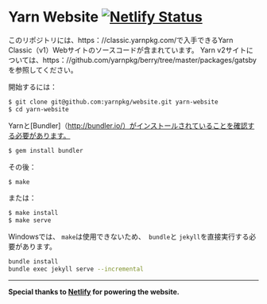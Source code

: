 Yarn Website
[![Netlify Status](https://api.netlify.com/api/v1/badges/85057564-01fa-49d4-b898-30acb74ae19e/deploy-status)](https://app.netlify.com/sites/yarnpkg/deploys)
============

このリポジトリには、https：//classic.yarnpkg.com/で入手できるYarn Classic（v1）Webサイトのソースコードが含まれています。 Yarn v2サイトについては、https：//github.com/yarnpkg/berry/tree/master/packages/gatsbyを参照してください。

開始するには：

```sh
$ git clone git@github.com:yarnpkg/website.git yarn-website
$ cd yarn-website
```

Yarnと[Bundler]（http://bundler.io/）がインストールされていることを確認する必要があります。
```sh
$ gem install bundler
```

その後：

```sh
$ make
```

または：

```sh
$ make install
$ make serve
```

Windowsでは、 `make`は使用できないため、` bundle`と `jekyll`を直接実行する必要があります。

```sh
bundle install
bundle exec jekyll serve --incremental
```

---

**Special thanks to [Netlify](https://www.netlify.com/) for powering the website.**
